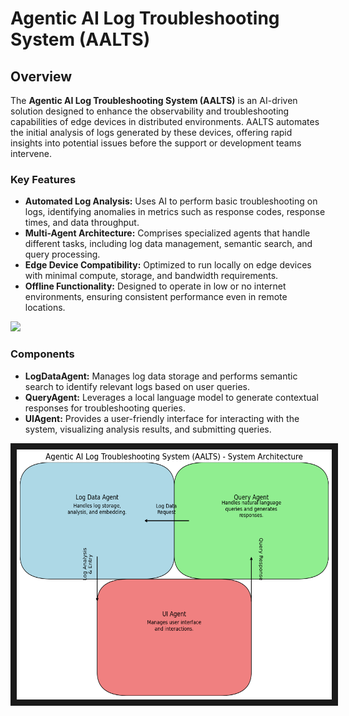 # Agentic AI Log Troubleshooting System (AALTS)

## Overview

The **Agentic AI Log Troubleshooting System (AALTS)** is an AI-driven solution designed to enhance the observability and troubleshooting capabilities of edge devices in distributed environments. AALTS automates the initial analysis of logs generated by these devices, offering rapid insights into potential issues before the support or development teams intervene.

### Key Features
- **Automated Log Analysis:** Uses AI to perform basic troubleshooting on logs, identifying anomalies in metrics such as response codes, response times, and data throughput.
- **Multi-Agent Architecture:** Comprises specialized agents that handle different tasks, including log data management, semantic search, and query processing.
- **Edge Device Compatibility:** Optimized to run locally on edge devices with minimal compute, storage, and bandwidth requirements.
- **Offline Functionality:** Designed to operate in low or no internet environments, ensuring consistent performance even in remote locations.

<img src="https://github.com/UjwalKandi/dfs-aalts-saasops/flow-dig.png" />

### Components
- **LogDataAgent:** Manages log data storage and performs semantic search to identify relevant logs based on user queries.
- **QueryAgent:** Leverages a local language model to generate contextual responses for troubleshooting queries.
- **UIAgent:** Provides a user-friendly interface for interacting with the system, visualizing analysis results, and submitting queries.

<img src="https://github.com/UjwalKandi/dfs-aalts-saasops/blob/376dc20a927e4907fcae1ee5e249b5ecfeb8e3cf/output.png" width="600" height="400" border="10"/>
